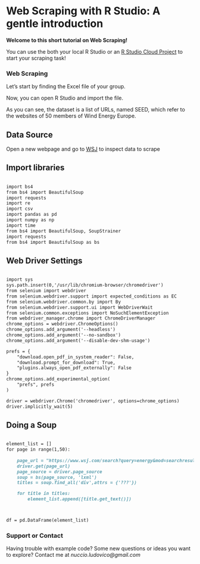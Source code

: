 # Web Scraping with R Studio: A gentle introduction

**Welcome to this short tutorial on Web Scraping!**

You can use the both your local R Studio or an [R Studio Cloud Project](https://posit.cloud/) to start your scraping task!

### Web Scraping
Let’s start by finding the Excel file of your group. 

Now, you can open R Studio and import the file.

As you can see, the dataset is a list of URLs, named SEED, which refer to the websites of 50 members of Wind Energy Europe.


## Data Source
Open a new webpage and go to [WSJ](https://www.wsj.com/search?query=energy&mod=searchresults_viewallresults)  to inspect data to scrape

## Import libraries

```markdown

import bs4
from bs4 import BeautifulSoup
import requests
import re
import csv
import pandas as pd
import numpy as np
import time
from bs4 import BeautifulSoup, SoupStrainer
import requests
from bs4 import BeautifulSoup as bs

```


## Web Driver Settings

```markdown

import sys
sys.path.insert(0,'/usr/lib/chromium-browser/chromedriver')
from selenium import webdriver
from selenium.webdriver.support import expected_conditions as EC
from selenium.webdriver.common.by import By
from selenium.webdriver.support.ui import WebDriverWait
from selenium.common.exceptions import NoSuchElementException
from webdriver_manager.chrome import ChromeDriverManager
chrome_options = webdriver.ChromeOptions()
chrome_options.add_argument('--headless')
chrome_options.add_argument('--no-sandbox')
chrome_options.add_argument('--disable-dev-shm-usage')

prefs = {
    "download.open_pdf_in_system_reader": False,
    "download.prompt_for_download": True,
    "plugins.always_open_pdf_externally": False
}
chrome_options.add_experimental_option(
    "prefs", prefs
)

driver = webdriver.Chrome('chromedriver', options=chrome_options)
driver.implicitly_wait(5)
```




## Doing a Soup

```markdown

element_list = []
for page in range(1,50):
    
    page_url = "https://www.wsj.com/search?query=energy&mod=searchresults_viewallresults&" + str(page)
    driver.get(page_url)
    page_source = driver.page_source
    soup = bs(page_source, 'lxml')
    titles = soup.find_all('div',attrs = {'???'})

    for title in titles:
        element_list.append([title.get_text()])



df = pd.DataFrame(element_list) 
```

### Support or Contact

Having trouble with example code? Some new questions or ideas you want to explore?
Contact me at _nuccio.ludovico@gmail.com_

